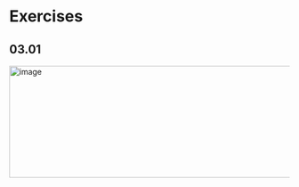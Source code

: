 
# Exercises

## 03.01 

<img width="1094" height="201" alt="image" src="https://github.com/user-attachments/assets/c830240a-6f31-4e0a-af44-df43cdd158f5" />


